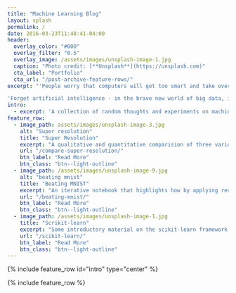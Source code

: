 ```yaml
---
title: "Machine Learning Blog"
layout: splash
permalink: /
date: 2016-03-23T11:48:41-04:00
header:
  overlay_color: "#000"
  overlay_filter: "0.5"
  overlay_image: /assets/images/unsplash-image-1.jpg
  caption: "Photo credit: [**Unsplash**](https://unsplash.com)"
  cta_label: "Portfolio"
  cta_url: "/post-archive-feature-rows/"
excerpt: "'People worry that computers will get too smart and take over the world, but the real problem is computer are too stupid and are already ruling over the world.' -Pedro Domingos    

'Forget artificial intelligence - in the brave new world of big data, it's artificial idiocy we should be looking out for.' —Tom Chatfield"
intro: 
  - excerpt: 'A collection of random thoughts and experiments on machine learning topics.'
feature_row:
  - image_path: assets/images/unsplash-image-3.jpg
    alt: "Super resolution"
    title: "Super Resolution"
    excerpt: "A qualitative and quantitative comparision of three various architectures that can be used as generators for super-resolution."
    url: "/compare-super-resolution/"
    btn_label: "Read More"
    btn_class: "btn--light-outline"
  - image_path: /assets/images/unsplash-image-9.jpg
    alt: "beating mnist"
    title: "Beating MNIST"
    excerpt: "An iterative notebook that highlights how by applying recent **best practices** i nimage processing you can achieve state-of-the art results on the MNIST dataset."
    url: "/beating-mnist/"
    btn_label: "Read More"
    btn_class: "btn--light-outline"
  - image_path: /assets/images/unsplash-image-1.jpg
    title: "Scrikit-learn"
    excerpt: "Some introductory material on the scikit-learn framework."
    url: "/scikit-learn/"
    btn_label: "Read More"
    btn_class: "btn--light-outline"
---
```




<!--   cta_label: "Trainer"
  cta_url: "/post-archive-feature-rows/"

  cta_label: "Consulting"
  cta_url: "/post-archive-feature-rows/" -->

<!-- feature_row2:
  - image_path: /assets/images/unsplash-image-3.jpg
    alt: "placeholder image 2"
    title: "Placeholder Image Left Aligned"
    excerpt: 'This is some sample content that goes here with **Markdown** formatting. Left aligned with `type="left"`'
    url: "#test-link"
    btn_label: "Read More"
    btn_class: "btn--primary"
feature_row3:
  - image_path: /assets/images/unsplash-image-9.jpg
    alt: "placeholder image 2"
    title: "Placeholder Image Right Aligned"
    excerpt: 'This is some sample content that goes here with **Markdown** formatting. Right aligned with `type="right"`'
    url: "#test-link"
    btn_label: "Read More"
    btn_class: "btn--primary"
feature_row4:
  - image_path: /assets/images/unsplash-image-1.jpg
    alt: "placeholder image 2"
    title: "Placeholder Image Center Aligned"
    excerpt: 'This is some sample content that goes here with **Markdown** formatting. Centered with `type="center"`'
    url: "#test-link"
    btn_label: "Read More"
    btn_class: "btn--primary" -->


{% include feature_row id="intro" type="center" %}

{% include feature_row %}

<!-- {% include feature_row id="feature_row2" type="left" %}

{% include feature_row id="feature_row3" type="right" %}

{% include feature_row id="feature_row4" type="center" %} -->
